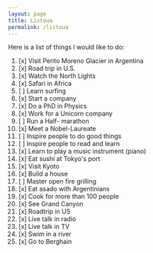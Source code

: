 ```yaml
---
layout: page
title: Listoua
permalink: /listoua
---
```


Here is a list of things I would like to do:

1. [x] Visit Perito Moreno Glacier in Argentina
2. [x] Road trip in U.S.
3. [x] Watch the North Lights
4. [x] Safari in Africa
5. [ ] Learn surfing
6. [x] Start a company 
7. [x] Do a PhD in Physics
9. [x] Work for a Unicorn company
10. [ ] Run a Half- marathon
11. [x] Meet a Nobel-Laureate
12. [ ] Inspire people to do good things
13. [ ] Inspire people to read and learn 
14. [x] Learn to play a music instrument (piano)
15. [x] Eat sushi at Tokyo's port
16. [x] Visit Kyoto
17. [x] Build a house
18. [ ] Master open fire grilling
19. [x] Eat asado with Argentinians
20. [x] Cook for more than 100 people
21. [x] See Grand Canyon
22. [x] Roadtrip in US
23. [x] Live talk in radio
24. [x] Live talk in TV
25. [x] Swim in a river
26. [x] Go to Berghain
